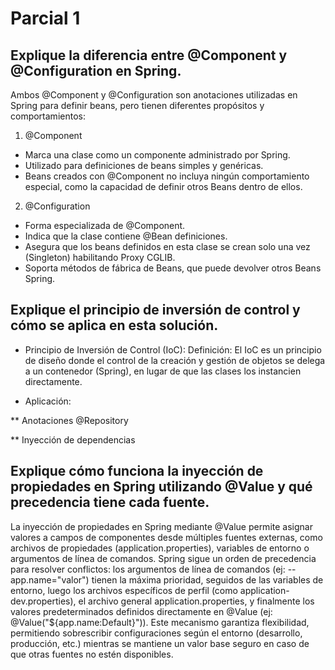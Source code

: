 # Parcial 1


## Explique la diferencia entre @Component y @Configuration en Spring.

Ambos @Component y @Configuration son anotaciones utilizadas en Spring para definir beans, pero tienen diferentes propósitos y comportamientos:

1. @Component
 * Marca una clase como un componente administrado por Spring.
 * Utilizado para definiciones de beans simples y genéricas.
 * Beans creados con @Component no incluya ningún comportamiento especial, como la capacidad de definir otros Beans dentro de ellos.

2. @Configuration
 * Forma especializada de @Component.
 * Indica que la clase contiene @Bean definiciones.
 * Asegura que los beans definidos en esta clase se crean solo una vez (Singleton) habilitando Proxy CGLIB.
 * Soporta métodos de fábrica de Beans, que puede devolver otros Beans Spring.

## Explique el principio de inversión de control y cómo se aplica en esta solución.

 * Principio de Inversión de Control (IoC):
Definición:
El IoC es un principio de diseño donde el control de la creación y gestión de objetos se delega a un contenedor (Spring), en lugar de que las clases los instancien directamente.

 * Aplicación:

 ** Anotaciones @Repository

 ** Inyección de dependencias

 ## Explique cómo funciona la inyección de propiedades en Spring utilizando @Value y qué precedencia tiene cada fuente.

 La inyección de propiedades en Spring mediante @Value permite asignar valores a campos de componentes desde múltiples fuentes externas, como archivos de propiedades (application.properties), variables de entorno o argumentos de línea de comandos. Spring sigue un orden de precedencia para resolver conflictos: los argumentos de línea de comandos (ej: --app.name="valor") tienen la máxima prioridad, seguidos de las variables de entorno, luego los archivos específicos de perfil (como application-dev.properties), el archivo general application.properties, y finalmente los valores predeterminados definidos directamente en @Value (ej: @Value("${app.name:Default}")). Este mecanismo garantiza flexibilidad, permitiendo sobrescribir configuraciones según el entorno (desarrollo, producción, etc.) mientras se mantiene un valor base seguro en caso de que otras fuentes no estén disponibles.

